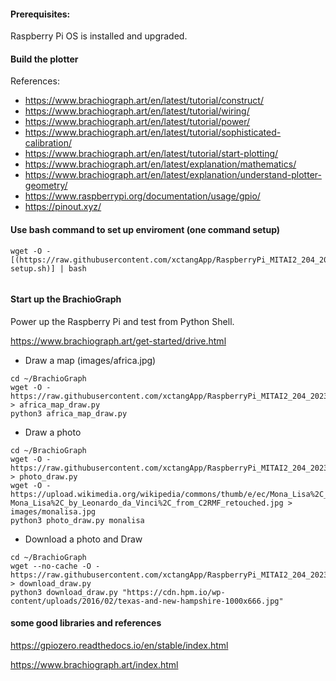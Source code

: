 
#### Prerequisites:
Raspberry Pi OS is installed and upgraded.

#### Build the plotter

References:

- https://www.brachiograph.art/en/latest/tutorial/construct/
- https://www.brachiograph.art/en/latest/tutorial/wiring/
- https://www.brachiograph.art/en/latest/tutorial/power/
- https://www.brachiograph.art/en/latest/tutorial/sophisticated-calibration/
- https://www.brachiograph.art/en/latest/tutorial/start-plotting/
- https://www.brachiograph.art/en/latest/explanation/mathematics/
- https://www.brachiograph.art/en/latest/explanation/understand-plotter-geometry/
- https://www.raspberrypi.org/documentation/usage/gpio/
- https://pinout.xyz/

#### Use bash command to set up enviroment (one command setup)
```
wget -O - [(https://raw.githubusercontent.com/xctangApp/RaspberryPi_MITAI2_204_2023Fall/main/CapstoneProject/enviroment-setup.sh)] | bash


```

#### Start up the BrachioGraph

Power up the Raspberry Pi and test from Python Shell.

https://www.brachiograph.art/get-started/drive.html


- Draw a map (images/africa.jpg)
```
cd ~/BrachioGraph
wget -O - https://raw.githubusercontent.com/xctangApp/RaspberryPi_MITAI2_204_2023summer/main/CapstoneProject/africa_map_draw.py > africa_map_draw.py
python3 africa_map_draw.py
```

- Draw a photo
```
cd ~/BrachioGraph
wget -O - https://raw.githubusercontent.com/xctangApp/RaspberryPi_MITAI2_204_2023summer/main/CapstoneProject/photo_draw.py > photo_draw.py
wget -O - https://upload.wikimedia.org/wikipedia/commons/thumb/e/ec/Mona_Lisa%2C_by_Leonardo_da_Vinci%2C_from_C2RMF_retouched.jpg/600px-Mona_Lisa%2C_by_Leonardo_da_Vinci%2C_from_C2RMF_retouched.jpg > images/monalisa.jpg
python3 photo_draw.py monalisa
```

- Download a photo and Draw
```
cd ~/BrachioGraph
wget --no-cache -O - https://raw.githubusercontent.com/xctangApp/RaspberryPi_MITAI2_204_2023summer/main/CapstoneProject/download_draw.py > download_draw.py
python3 download_draw.py "https://cdn.hpm.io/wp-content/uploads/2016/02/texas-and-new-hampshire-1000x666.jpg"
```



#### some good libraries and references
https://gpiozero.readthedocs.io/en/stable/index.html

https://www.brachiograph.art/index.html

